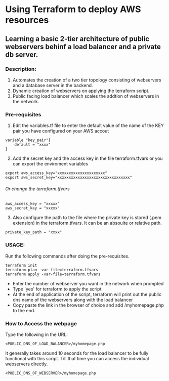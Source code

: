 # Using Terraform to deploy AWS resources
## Learning a basic 2-tier architecture of  public webservers behinf a load balancer and a private db server.

### Description:

1. Automates the creation of a two tier topology consisting of webservers and a database server in the backend.
2. Dynamic creation of webservers on applying the terraform script.
3. Public facing load balancer which scales the addtion of webservers in the network.


### Pre-requisites
1. Edit the variables.tf file to enter the default value of the name of the KEY pair you have configured on your AWS accout
```
variable "key_pair"{
	default = "xxxx"
}
```

2. Add the secret key and the access key in the file terraform.tfvars or you can export the enviroment variables
```
export aws_access_key="xxxxxxxxxxxxxxxxxxxxx"
export aws_secret_key="xxxxxxxxxxxxxxxxxxxxxxxxxxxxxxxx"
```
###### Or change the terraform.tfvars

```
aws_access_key = "xxxxx"
aws_secret_key = "xxxxx"
```

3. Also configure the path to the file where the private key is stored (.pem extension) in the terraform.tfvars. It can be an absoulte or relative path.
```
private_key_path = "xxxx"
```
### USAGE:
Run the following commands after doing the pre-requisites.
```
terraform init
terraform plan -var-file=terraform.tfvars
terraform apply -var-file=terraform.tfvars
```

* Enter the number of webserver you want in the network when prompted
* Type 'yes' for terraform to apply the script
* At the end of application of the script, terraform will print out the public dns name of the webservers along with the load balancer
* Copy paste the link in the browser of choice and add /myhomepage.php to the end. 

### How to Access the webpage
Type the following in the URL:
```
<PUBLIC_DNS_OF_LOAD_BALANCER>/myhomepage.php 
```
It generally takes around 10 seconds for the load balancer to be fully functional with this script. Till that time you can access the individual webservers directly. 

```
<PUBLIC_DNS_OF_WEBSERVER>/myhomepage.php
```
